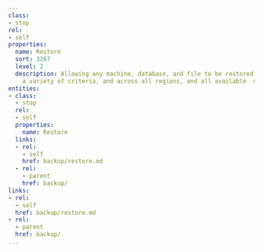 ```yaml
---
class:
- stop
rel:
- self
properties:
  name: Restore
  sort: 3267
  level: 2
  description: Allowing any machine, database, and file to be restored based upon
    a variety of criteria, and across all regions, and all available  deployment options.
entities:
- class:
  - stop
  rel:
  - self
  properties:
    name: Restore
  links:
  - rel:
    - self
    href: backup/restore.md
  - rel:
    - parent
    href: backup/
links:
- rel:
  - self
  href: backup/restore.md
- rel:
  - parent
  href: backup/
...
```

